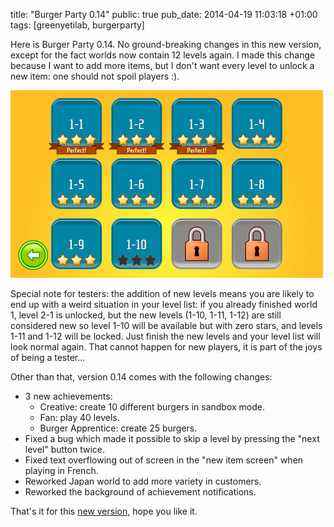 title: "Burger Party 0.14"
public: true
pub_date: 2014-04-19 11:03:18 +01:00
tags: [greenyetilab, burgerparty]


Here is Burger Party 0.14. No ground-breaking changes in this new version, except for the fact worlds now contain 12 levels again. I made this change because I want to add more items, but I don't want every level to unlock a new item: one should not spoil players :).

[![12 levels again](thumb-level-list.png)](level-list.png)

Special note for testers: the addition of new levels means you are likely to end up with a weird situation in your level list: if you already finished world 1, level 2-1 is unlocked, but the new levels (1-10, 1-11, 1-12) are still considered new so level 1-10 will be available but with zero stars, and levels 1-11 and 1-12 will be locked. Just finish the new levels and your level list will look normal again. That cannot happen for new players, it is part of the joys of being a tester...

Other than that, version 0.14 comes with the following changes:

- 3 new achievements:
    - Creative: create 10 different burgers in sandbox mode.
    - Fan: play 40 levels.
    - Burger Apprentice: create 25 burgers.
- Fixed a bug which made it possible to skip a level by pressing the "next level" button twice.
- Fixed text overflowing out of screen in the "new item screen" when playing in French.
- Reworked Japan world to add more variety in customers.
- Reworked the background of achievement notifications.

That's it for this [new version](/projects/burgerparty), hope you like it.
